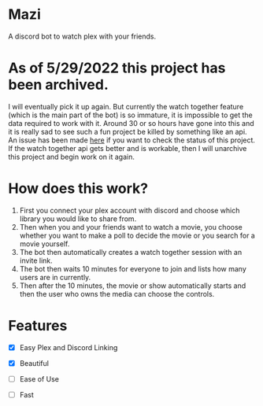 # Mazi
A discord bot to watch plex with your friends.

# As of 5/29/2022 this project has been archived.
I will eventually pick it up again. But currently the watch together feature (which is the main part of the bot) is so immature, it is impossible to get the data required to work with it. Around 30 or so hours have gone into this and it is really sad to see such a fun project be killed by something like an api. An issue has been made [here](https://github.com/pkkid/python-plexapi/issues/951) if you want to check the status of this project. If the watch together api gets better and is workable, then I will unarchive this project and begin work on it again.

# How does this work?
1. First you connect your plex account with discord and choose which library you would like to share from.
2. Then when you and your friends want to watch a movie, you choose whether you want to make a poll to decide the movie or you search for a movie yourself.
3. The bot then automatically creates a watch together session with an invite link.
4. The bot then waits 10 minutes for everyone to join and lists how many users are in currently. 
5. Then after the 10 minutes, the movie or show automatically starts and then the user who owns the media can choose the controls.

# Features
- [x] Easy Plex and Discord Linking
- [x] Beautiful
- [ ] Ease of Use
- [ ] Fast

